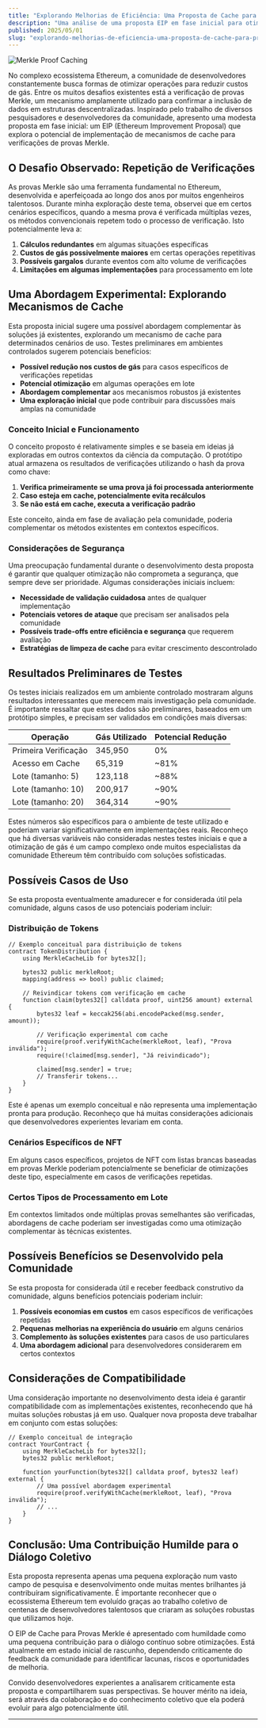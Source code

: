 ```yaml
---
title: "Explorando Melhorias de Eficiência: Uma Proposta de Cache para Provas Merkle no Ethereum"
description: "Uma análise de uma proposta EIP em fase inicial para otimização de verificações Merkle através de mecanismos de cache, inspirada no trabalho coletivo da comunidade Ethereum."
published: 2025/05/01
slug: "explorando-melhorias-de-eficiencia-uma-proposta-de-cache-para-provas-merkle-no-ethereum"
---
```


![Merkle Proof Caching](/articles/ethereum.jpg)

No complexo ecossistema Ethereum, a comunidade de desenvolvedores constantemente busca formas de otimizar operações para reduzir custos de gás. Entre os muitos desafios existentes está a verificação de provas Merkle, um mecanismo amplamente utilizado para confirmar a inclusão de dados em estruturas descentralizadas. Inspirado pelo trabalho de diversos pesquisadores e desenvolvedores da comunidade, apresento uma modesta proposta em fase inicial: um EIP (Ethereum Improvement Proposal) que explora o potencial de implementação de mecanismos de cache para verificações de provas Merkle.

## O Desafio Observado: Repetição de Verificações

As provas Merkle são uma ferramenta fundamental no Ethereum, desenvolvida e aperfeiçoada ao longo dos anos por muitos engenheiros talentosos. Durante minha exploração deste tema, observei que em certos cenários específicos, quando a mesma prova é verificada múltiplas vezes, os métodos convencionais repetem todo o processo de verificação. Isto potencialmente leva a:

1. **Cálculos redundantes** em algumas situações específicas
2. **Custos de gás possivelmente maiores** em certas operações repetitivas
3. **Possíveis gargalos** durante eventos com alto volume de verificações
4. **Limitações em algumas implementações** para processamento em lote

## Uma Abordagem Experimental: Explorando Mecanismos de Cache

Esta proposta inicial sugere uma possível abordagem complementar às soluções já existentes, explorando um mecanismo de cache para determinados cenários de uso. Testes preliminares em ambientes controlados sugerem potenciais benefícios:

- **Possível redução nos custos de gás** para casos específicos de verificações repetidas
- **Potencial otimização** em algumas operações em lote
- **Abordagem complementar** aos mecanismos robustos já existentes
- **Uma exploração inicial** que pode contribuir para discussões mais amplas na comunidade

### Conceito Inicial e Funcionamento

O conceito proposto é relativamente simples e se baseia em ideias já exploradas em outros contextos da ciência da computação. O protótipo atual armazena os resultados de verificações utilizando o hash da prova como chave:

1. **Verifica primeiramente se uma prova já foi processada anteriormente**
2. **Caso esteja em cache, potencialmente evita recálculos**
3. **Se não está em cache, executa a verificação padrão**

Este conceito, ainda em fase de avaliação pela comunidade, poderia complementar os métodos existentes em contextos específicos.

### Considerações de Segurança

Uma preocupação fundamental durante o desenvolvimento desta proposta é garantir que qualquer otimização não comprometa a segurança, que sempre deve ser prioridade. Algumas considerações iniciais incluem:

- **Necessidade de validação cuidadosa** antes de qualquer implementação
- **Potenciais vetores de ataque** que precisam ser analisados pela comunidade
- **Possíveis trade-offs entre eficiência e segurança** que requerem avaliação
- **Estratégias de limpeza de cache** para evitar crescimento descontrolado

## Resultados Preliminares de Testes

Os testes iniciais realizados em um ambiente controlado mostraram alguns resultados interessantes que merecem mais investigação pela comunidade. É importante ressaltar que estes dados são preliminares, baseados em um protótipo simples, e precisam ser validados em condições mais diversas:

| Operação | Gás Utilizado | Potencial Redução |
|-----------|--------------|-----------|
| Primeira Verificação | 345,950 | 0% |
| Acesso em Cache | 65,319 | ~81% |
| Lote (tamanho: 5) | 123,118 | ~88% |
| Lote (tamanho: 10) | 200,917 | ~90% |
| Lote (tamanho: 20) | 364,314 | ~90% |

Estes números são específicos para o ambiente de teste utilizado e poderiam variar significativamente em implementações reais. Reconheço que há diversas variáveis não consideradas nestes testes iniciais e que a otimização de gás é um campo complexo onde muitos especialistas da comunidade Ethereum têm contribuído com soluções sofisticadas.

## Possíveis Casos de Uso

Se esta proposta eventualmente amadurecer e for considerada útil pela comunidade, alguns casos de uso potenciais poderiam incluir:

### Distribuição de Tokens

```solidity
// Exemplo conceitual para distribuição de tokens
contract TokenDistribution {
    using MerkleCacheLib for bytes32[];

    bytes32 public merkleRoot;
    mapping(address => bool) public claimed;

    // Reivindicar tokens com verificação em cache
    function claim(bytes32[] calldata proof, uint256 amount) external {
        bytes32 leaf = keccak256(abi.encodePacked(msg.sender, amount));

        // Verificação experimental com cache
        require(proof.verifyWithCache(merkleRoot, leaf), "Prova inválida");
        require(!claimed[msg.sender], "Já reivindicado");

        claimed[msg.sender] = true;
        // Transferir tokens...
    }
}
```

Este é apenas um exemplo conceitual e não representa uma implementação pronta para produção. Reconheço que há muitas considerações adicionais que desenvolvedores experientes levariam em conta.

### Cenários Específicos de NFT

Em alguns casos específicos, projetos de NFT com listas brancas baseadas em provas Merkle poderiam potencialmente se beneficiar de otimizações deste tipo, especialmente em casos de verificações repetidas.

### Certos Tipos de Processamento em Lote

Em contextos limitados onde múltiplas provas semelhantes são verificadas, abordagens de cache poderiam ser investigadas como uma otimização complementar às técnicas existentes.

## Possíveis Benefícios se Desenvolvido pela Comunidade

Se esta proposta for considerada útil e receber feedback construtivo da comunidade, alguns benefícios potenciais poderiam incluir:

1. **Possíveis economias em custos** em casos específicos de verificações repetidas
2. **Pequenas melhorias na experiência do usuário** em alguns cenários
3. **Complemento às soluções existentes** para casos de uso particulares
4. **Uma abordagem adicional** para desenvolvedores considerarem em certos contextos

## Considerações de Compatibilidade

Uma consideração importante no desenvolvimento desta ideia é garantir compatibilidade com as implementações existentes, reconhecendo que há muitas soluções robustas já em uso. Qualquer nova proposta deve trabalhar em conjunto com estas soluções:

```solidity
// Exemplo conceitual de integração
contract YourContract {
    using MerkleCacheLib for bytes32[];
    bytes32 public merkleRoot;

    function yourFunction(bytes32[] calldata proof, bytes32 leaf) external {
        // Uma possível abordagem experimental
        require(proof.verifyWithCache(merkleRoot, leaf), "Prova inválida");
        // ...
    }
}
```

## Conclusão: Uma Contribuição Humilde para o Diálogo Coletivo

Esta proposta representa apenas uma pequena exploração num vasto campo de pesquisa e desenvolvimento onde muitas mentes brilhantes já contribuíram significativamente. É importante reconhecer que o ecossistema Ethereum tem evoluído graças ao trabalho coletivo de centenas de desenvolvedores talentosos que criaram as soluções robustas que utilizamos hoje.

O EIP de Cache para Provas Merkle é apresentado com humildade como uma pequena contribuição para o diálogo contínuo sobre otimizações. Está atualmente em estado inicial de rascunho, dependendo criticamente do feedback da comunidade para identificar lacunas, riscos e oportunidades de melhoria.

Convido desenvolvedores experientes a analisarem criticamente esta proposta e compartilharem suas perspectivas. Se houver mérito na ideia, será através da colaboração e do conhecimento coletivo que ela poderá evoluir para algo potencialmente útil.

---
